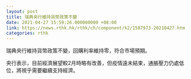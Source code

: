 ```yaml
---
layout: post
title: 瑞典央行維持貨幣政策不變
date: 2021-04-27 15:59:26.000000000 +08:00
link: https://news.rthk.hk/rthk/ch/component/k2/1587973-20210427.htm
categories: rthk
---
```


瑞典央行維持貨幣政策不變，回購利率維持零，符合市場預期。

央行表示，目前經濟展望較2月時略有改善，但疫情遠未結束，通脹壓力仍處低位，將視乎需要繼續支持經濟。
